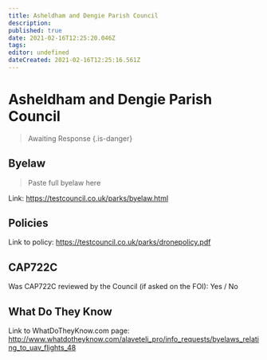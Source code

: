```yaml
---
title: Asheldham and Dengie Parish Council
description: 
published: true
date: 2021-02-16T12:25:20.046Z
tags: 
editor: undefined
dateCreated: 2021-02-16T12:25:16.561Z
---
```


# Asheldham and Dengie Parish Council
>  Awaiting Response
> {.is-danger}

## Byelaw
> Paste full byelaw here

Link:
https://testcouncil.co.uk/parks/byelaw.html

## Policies
Link to policy:
https://testcouncil.co.uk/parks/dronepolicy.pdf

## CAP722C

Was CAP722C reviewed by the Council (if asked on the FOI): Yes / No

## What Do They Know

Link to WhatDoTheyKnow.com page:
http://www.whatdotheyknow.com/alaveteli_pro/info_requests/byelaws_relating_to_uav_flights_48

